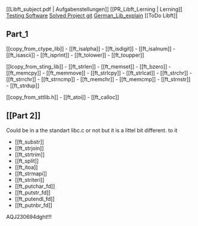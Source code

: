 [[Libft_subject.pdf | Aufgabenstellungen]]
[[PR_Libft_Lerning | Lerning]]
[Testing Software](https://github.com/xicodomingues/francinette)
[Solved Project git](https://github.com/rchallie/libft)
[German_Lib_explain](https://www.proggen.org/doku.php?id=c:start)
[[ToDo Libft]]



## Part_1
[[copy_from_ctype_lib]]
	- [[ft_isalpha]]
	- [[ft_isdigit]]
	- [[ft_isalnum]]
	- [[ft_isascii]]
	- [[ft_isprint]]
	- [[ft_tolower]]
	- [[ft_toupper]]

[[lcopy_from_sting_lib]]
	- [[ft_strlen]]
	- [[ft_memset]]
	- [[ft_bzero]]
	- [[ft_memcpy]]
	- [[ft_memmove]]
	- [[ft_strlcpy]]
	- [[ft_strlcat]]
	- [[ft_strchr]]
	- [[ft_strrchr]]
	- [[ft_strncmp]]
	- [[ft_memchr]]
	- [[ft_memcmp]]
	- [[ft_strnstr]]
	- [[ft_strdup]]

[[copy_from_sttlib.h]]
	- [[ft_atoi]]
	- [[ft_calloc]]


## [[Part 2]] 
Could be in a the standart libc.c or not but it is a littel bit different. to it 
- [[ft_substr]]
- [[ft_strjoin]]
- [[ft_strtrim]]
- [[ft_split]]
- [[ft_itoa]]
- [[ft_strmapi]]
- [[ft_striteri]]
- [[ft_putchar_fd]]
- [[ft_putstr_fd]]
- [[ft_putendl_fd]]
- [[ft_putnbr_fd]]

AQJ230694dght!!!
